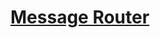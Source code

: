 # [Message Router](http://www.enterpriseintegrationpatterns.com/patterns/messaging/MessageRouter.html)
